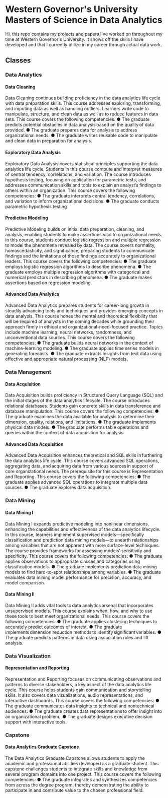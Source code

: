 # Western Governor's University Masters of Science in Data Analytics

Hi, this repo contains my projects and papers I've worked on throughout my time at Western Governor's University. It shows off the skills I have developed and that I currently utilize in my career through actual data work. 

## Classes

### Data Analytics

#### Data Cleaning
Data Cleaning continues building proficiency in the data analytics life cycle with data preparation skills. This course
addresses exploring, transforming, and imputing data as well as handling outliers. Learners write code to manipulate,
structure, and clean data as well as to reduce features in data sets.
This course covers the following competencies:
● The graduate predicts potential obstacles in data analysis based on the quality of data provided.
● The graduate prepares data for analysis to address organizational needs.
● The graduate writes reusable code to manipulate and clean data in preparation for analysis.

#### Exploratory Data Analysis
Exploratory Data Analysis covers statistical principles supporting the data analytics life cycle. Students in this course
compute and interpret measures of central tendency, correlations, and variation. The course introduces hypothesis testing,
focusing on application for parametric tests, and addresses communication skills and tools to explain an analyst’s findings to
others within an organization.
This course covers the following competencies:
● The graduate interprets central tendency, correlations, and variation to inform organizational decisions.
● The graduate conducts parametric hypothesis testing

#### Predictive Modeling
Predictive Modeling builds on initial data preparation, cleaning, and analysis, enabling students to make assertions vital to
organizational needs. In this course, students conduct logistic regression and multiple regression to model the phenomena
revealed by data. The course covers normality, homoscedasticity, and significance, preparing students to communicate findings and the limitations of those findings accurately to organizational leaders. 
This course covers the following competencies:
● The graduate employs logistic regression algorithms to describe phenomena.
● The graduate employs multiple regression algorithms with categorical and numerical predictors in describing
phenomena.
● The graduate makes assertions based on regression modeling.

#### Advanced Data Analytics
Advanced Data Analytics prepares students for career-long growth in steadily advancing tools and techniques and provides
emerging concepts in data analysis. This course hones the mental and theoretical flexibility that will be required of analysts
in the coming decades while grounding their approach firmly in ethical and organizational-need-focused practice. Topics
include machine learning, neural networks, randomness, and unconventional data sources.
This course covers the following competencies:
● The graduate builds neural networks in the context of machine-learning modeling.
● The graduate applies time series models in generating forecasts.
● The graduate extracts insights from text data using effective and appropriate natural processing (NLP) models. 

### Data Management

#### Data Acquisition
Data Acquisition builds proficiency in Structured Query Language (SQL) and the initial stages of the data analytics lifecycle.
The course introduces relational databases. Students gain concrete skills in data transference and database manipulation.
This course covers the following competencies:
● The graduate examines the data available for analysis to determine their dimension, quality, relations, and limitations.
● The graduate implements physical data models.
● The graduate performs table operations and queries within the context of data acquisition for analysis. 

#### Advanced Data Acquisition 
Advanced Data Acquisition enhances theoretical and SQL skills in furthering the data analytics life cycle. This course  covers advanced SQL operations, 
aggregating data, and acquiring data from various sources in support of core  organizational needs. The prerequisite for this course is Representation and Reporting.
This course covers the following competencies:
● The graduate applies advanced SQL operations to integrate multiple data sources.
● The graduate explores data acquisition. 

### Data Mining

#### Data Mining I
Data Mining I expands predictive modeling into nonlinear dimensions, enhancing the capabilities and effectiveness of the
data analytics lifecycle. In this course, learners implement supervised models—specifically classification and prediction data
mining models—to unearth relationships among variables that are not apparent with more surface-level techniques. The
course provides frameworks for assessing models’ sensitivity and specificity.
This course covers the following competencies:
● The graduate applies observations to appropriate classes and categories using classification models.
● The graduate implements prediction data mining models to find hard-to-spot relationships among variables.
● The graduate evaluates data mining model performance for precision, accuracy, and model comparison.

####  Data Mining II 
Data Mining II adds vital tools to data analytics arsenal that incorporates unsupervised models. This course explains when,  how, and why to use these tools to best meet organizational needs.
This course covers the following competencies: 
● The graduate applies clustering techniques to accurately predict outcomes of interest. 
● The graduate implements dimension reduction methods to identify significant variables. 
● The graduate predicts patterns in data using association rules and lift analysis.  

### Data Visualization

#### Representation and Reporting
Representation and Reporting focuses on communicating observations and patterns to diverse stakeholders, a key aspect
of the data analytics life cycle. This course helps students gain communication and storytelling skills. It also covers data
visualizations, audio representations, and interactive dashboards.
This course covers the following competencies:
● The graduate communicates data insights to technical and nontechnical audiences.
● The graduate creates data representations to offer insight into an organizational problem. 
● The graduate designs executive decision support with interactive tools. 

### Capstone

#### Data Analytics Graduate Capstone
The Data Analytics Graduate Capstone allows students to apply the academic and professional abilities developed as a
graduate student. This capstone challenges students to integrate skills and knowledge from several program domains into
one project.
This course covers the following competencies:
● The graduate integrates and synthesizes competencies from across the degree program, thereby demonstrating the
ability to participate in and contribute value to the chosen professional field. 
